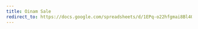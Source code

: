 ```yaml
---
title: Oinam Sale
redirect_to: https://docs.google.com/spreadsheets/d/1EPq-o22hfgmai8Bl4QfwOfcN3x86BGI7Q5uRtC4XjD0/
---
```

